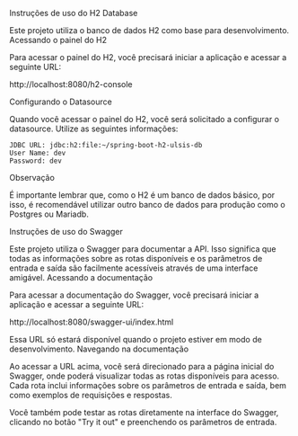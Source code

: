 Instruções de uso do H2 Database

Este projeto utiliza o banco de dados H2 como base para desenvolvimento.
Acessando o painel do H2

Para acessar o painel do H2, você precisará iniciar a aplicação e acessar a seguinte URL:

http://localhost:8080/h2-console

Configurando o Datasource

Quando você acessar o painel do H2, você será solicitado a configurar o datasource. Utilize as seguintes informações:

    JDBC URL: jdbc:h2:file:~/spring-boot-h2-ulsis-db
    User Name: dev
    Password: dev

Observação

É importante lembrar que, como o H2 é um banco de dados básico, por isso, é recomendável utilizar outro banco de dados para produção como o Postgres ou Mariadb.

Instruções de uso do Swagger

Este projeto utiliza o Swagger para documentar a API. Isso significa que todas as informações sobre as rotas disponíveis e os parâmetros de entrada e saída são facilmente acessíveis através de uma interface amigável.
Acessando a documentação

Para acessar a documentação do Swagger, você precisará iniciar a aplicação e acessar a seguinte URL:

http://localhost:8080/swagger-ui/index.html

Essa URL só estará disponível quando o projeto estiver em modo de desenvolvimento.
Navegando na documentação

Ao acessar a URL acima, você será direcionado para a página inicial do Swagger, onde poderá visualizar todas as rotas disponíveis para acesso. Cada rota inclui informações sobre os parâmetros de entrada e saída, bem como exemplos de requisições e respostas.

Você também pode testar as rotas diretamente na interface do Swagger, clicando no botão "Try it out" e preenchendo os parâmetros de entrada.